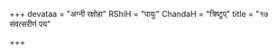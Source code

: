 +++
devataa = "अग्नी रक्षोहा"
RShiH = "पायुः"
ChandaH = "त्रिष्टुप्"
title = "१७ संवत्सरीणं पय"

+++
